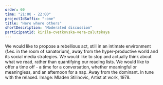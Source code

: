 ```yaml
---
order: 60
time: "21:00 - 22:00"
projectIdSuffix: "-one"
title: "Here where others"
shortDescription: "Moderated discussion"
participantId: kirila-cvetkovska-vera-zalutskaya
---
```


We would like to propose a rebellious act, still in an intimate environment (f.ex. in the room of sanatorium), away from the hyper-productive world and its social media strategies. We would like to stop and actually think about what we read, rather than quantifying our reading lists. We would like to offer a time off - a time for a conversation, whether meaningful or meaningless, and an afternoon for a nap. Away from the dominant. In tune with the relaxed. 
Image: Mladen Stilinovic, Artist at work, 1978.
